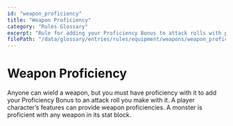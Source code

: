 ```yaml
---
id: "weapon_proficiency"
title: "Weapon Proficiency"
category: "Rules Glossary"
excerpt: "Rule for adding your Proficiency Bonus to attack rolls with proficient weapons."
filePath: "/data/glossary/entries/rules/equipment/weapons/weapon_proficiency.md"
---
```

# Weapon Proficiency
Anyone can wield a weapon, but you must have proficiency with it to add your Proficiency Bonus to an attack roll you make with it. A player character’s features can provide weapon proficiencies. A monster is proficient with any weapon in its stat block.